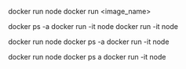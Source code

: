 docker run node
docker run <image_name>

docker ps -a
docker run -it node
docker run -it node

docker run node
docker ps -a
docker run -it node

docker run node
docker ps a
docker run -it node